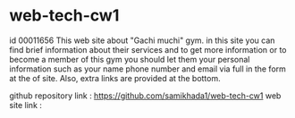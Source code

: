 # web-tech-cw1
id 00011656
This web site about "Gachi muchi" gym. in this site you can find brief information about their services and to get more information or to become a member of this gym you should let them your personal information such as your name phone number and email via full in the form at the of site. Also, extra links are provided at the bottom.


github repository link : https://github.com/samikhada1/web-tech-cw1
web site link : 